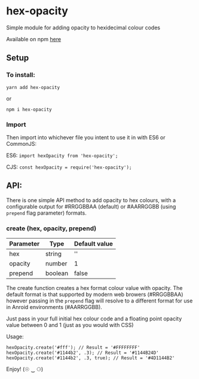 # hex-opacity

Simple module for adding opacity to hexidecimal colour codes

Available on npm [here](https://www.npmjs.com/package/hex-opacity)

## Setup

### To install:

`yarn add hex-opacity`

or

`npm i hex-opacity`

### Import

Then import into whichever file you intent to use it in with ES6 or CommonJS:

ES6: `import hexOpacity from 'hex-opacity';`

CJS: `const hexOpacity = require('hex-opacity');`

## API:

There is one simple API method to add opacity to hex colours, with a configurable output for #RRGGBBAA (default) or #AARRGGBB (using `prepend` flag parameter) formats.

### create (hex, opacity, prepend)

| Parameter   | Type        | Default value |
| ----------- | ----------- | ------------- |
| hex         | string      | ''            |
| opacity     | number      | 1             |
| prepend     | boolean     | false         |

The create function creates a  hex format colour value with opacity.
The default format is that supported by modern web browers (#RRGGBBAA) however passing in the `prepend` flag will resolve to a different format for use in Anroid environments (#AARRGGBB).

Just pass in your full initial hex colour code and a floating point opacity value between 0 and 1 (just as you would with CSS)

Usage:
```
hexOpacity.create('#fff'); // Result = '#FFFFFFFF'
hexOpacity.create('#1144b2', .3); // Result = '#1144B24D'
hexOpacity.create('#1144b2', .3, true); // Result = '#4D1144B2'
```


Enjoy! (☉ ‿ ⚆)
